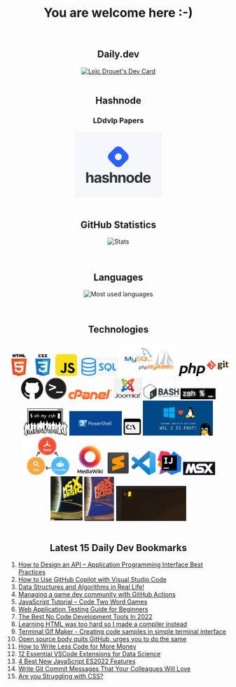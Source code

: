 <h1 align="center"> You are welcome here :-)</h1>

<br />

<div align="center">
    <h2>Daily.dev</h2>    
    <a href="https://app.daily.dev/LDdvlp">
        <img
            src="https://api.daily.dev/devcards/6a2db644d7b342d5924aa8a261fc3c97.png?r=d2h" width="400"
            alt="Loïc Drouet's Dev Card" 
        />
    </a>
</div>

<br />

<div align="center">
    <h2>Hashnode</h2>
    <h3>LDdvlp Papers</h3>
    <a href="https://lddvlp.hashnode.dev/">
        <img 
            src="/images/00-hashnode-logo.jfif" 
            width="200" alt="LDdvlp Papers" 
        />
    </a>
</div>

<br />

<div align="center">
    <h2>GitHub Statistics</h2>
    
![Stats](https://github-readme-stats.vercel.app/api?username=lddvlp&show_icons=true&theme=radical&count_private=true)

</div>

<br />

<div align="center">
    <h2>Languages</h2>

![Most used languages](https://github-readme-stats.vercel.app/api/top-langs/?username=lddvlp)

</div>

<br />

<div align="center">
    <h2>Technologies</h2>

<!-- Image #01    -->
<img alt="HTML5" width="50px" src="https://raw.githubusercontent.com/github/explore/80688e429a7d4ef2fca1e82350fe8e3517d3494d/topics/html/html.png" />

<!-- Image #02    -->
<img alt="CSS3" width="50px" src="https://raw.githubusercontent.com/github/explore/80688e429a7d4ef2fca1e82350fe8e3517d3494d/topics/css/css.png" />

<!-- Image #03    -->
<img alt="JavaScript" width="50px"   src="/images/03-javascript-logo.png" />

<!-- Image #04    -->
<img alt="SQL" width="90px" src="/images/04-sql-logo.jpg" />

<!-- Image #05    -->
<img alt="phpMyAdmin-MySQL" width="130px" src="/images/05-phpmyadmin-mysql-logo.png" />

<!-- Image #06    -->
<img alt="PHP" width="60px" src="/images/06-php-logo-alt.png" />

<!-- Image #07    -->
<img alt="Git" width="50px" src="https://raw.githubusercontent.com/github/explore/80688e429a7d4ef2fca1e82350fe8e3517d3494d/topics/git/git.png" />

<!-- Image #08    -->
<img alt="GitHub" width="50px" src="https://raw.githubusercontent.com/github/explore/78df643247d429f6cc873026c0622819ad797942/topics/github/github.png" />

<!-- Image #09    -->
<img alt="Shell" width="50px" src="https://raw.githubusercontent.com/github/explore/80688e429a7d4ef2fca1e82350fe8e3517d3494d/topics/terminal/terminal.png" />

<!-- Image #10    -->
<img alt="cPanel" width="100px" src="/images/10-cpanel-logo.png" />

<!-- Image #11    -->
<img alt="Joomla!" width="65px" src="/images/11-joomla-logo.png" />

<!-- Image #12    -->
<img alt="Bash" width="80px" src="/images/12-bash-logo.png" />

<!-- Image #13    -->
<img alt="Zsh" width="80px" src="/images/13-zsh-logo.gif" />

<!-- Image #14    -->
<img alt="Oh My Zsh" width="100px" src="/images/14-oh_my_zsh-logo.png" />

<!-- Image #15    -->
<img alt="PowerShell" width="120px" src="/images/15-powershell-logo.jpg" />

<!-- Image #16    -->
<img alt="cmd" width="40px" src="/images/16-cmd-logo.png" />

<!-- Image #17    -->
<img alt="WSL2" width="160px" src="/images/17-wsl2-logo.jpg" />

<!-- Image #18    -->
<img alt="MVC" width="120px" src="/images/18-mvc-logo.jpg" />

<!-- Image #19    -->
<img alt="MediaWiki" width="65px" src="/images/19-mediawiki-logo.png" />

<!-- Image #90    -->
<img alt="Sublime Text" width="55px" src="/images/90-sublime_text-logo.png" />

<!-- Image #91    -->
<img alt="VS Code" width="55px" src="/images/91-vs_code-logo.png" />

<!-- Image #92    -->
<img alt="IntelliJ IDEA" width="55px" src="/images/92-intellij_idea.png" />

<!-- Image #95   -->
<img alt="MSX" width="73px" src="/images/95-msx-logo.png" />

<!-- Image #96    -->
<img alt="MSX-BASIC" width="73px" src="/images/96-msx_ basic-logo.jfif" />

<!-- Image #97    -->
<img alt="MSX-DOS" width="69px" src="/images/97-msx_dos-logo.jpg" />

<!-- Image #99    -->
<img alt="Amber Terminal" width="160px" src="/images/98-amber_terminal.gif" />

</div>

<br />

<div align="center">
    <h2>Latest 15 Daily Dev Bookmarks</h2>
</div>

<!-- daily.dev BOOKMARKS:START -->
1. [How to Design an API – Application Programming Interface Best Practices](https://app.daily.dev/posts/tqFoyE6tf?utm_source=rss&utm_medium=bookmarks&utm_campaign=Yaq6rDv_C)
2. [How to Use GitHub Copilot with Visual Studio Code](https://app.daily.dev/posts/-8nHudUbT?utm_source=rss&utm_medium=bookmarks&utm_campaign=Yaq6rDv_C)
3. [Data Structures and Algorithms in Real Life!](https://app.daily.dev/posts/5lPNkGCQx?utm_source=rss&utm_medium=bookmarks&utm_campaign=Yaq6rDv_C)
4. [Managing a game dev community with GitHub Actions](https://app.daily.dev/posts/-rYsqoZYq?utm_source=rss&utm_medium=bookmarks&utm_campaign=Yaq6rDv_C)
5. [JavaScript Tutorial – Code Two Word Games](https://app.daily.dev/posts/vh_vbzYSq?utm_source=rss&utm_medium=bookmarks&utm_campaign=Yaq6rDv_C)
6. [Web Application Testing Guide for Beginners](https://app.daily.dev/posts/M1G3r3NRH?utm_source=rss&utm_medium=bookmarks&utm_campaign=Yaq6rDv_C)
7. [The Best No Code Development Tools In 2022](https://app.daily.dev/posts/4-i5TUsWN?utm_source=rss&utm_medium=bookmarks&utm_campaign=Yaq6rDv_C)
8. [Learning HTML was too hard so I made a compiler instead](https://app.daily.dev/posts/OCrGz9eFR?utm_source=rss&utm_medium=bookmarks&utm_campaign=Yaq6rDv_C)
9. [Terminal Gif Maker - Creating code samples in simple terminal interface](https://app.daily.dev/posts/77sykV9f9?utm_source=rss&utm_medium=bookmarks&utm_campaign=Yaq6rDv_C)
10. [Open source body quits GitHub, urges you to do the same](https://app.daily.dev/posts/zbqnUYoiT?utm_source=rss&utm_medium=bookmarks&utm_campaign=Yaq6rDv_C)
11. [How to Write Less Code for More Money](https://app.daily.dev/posts/rxdO7Up8j?utm_source=rss&utm_medium=bookmarks&utm_campaign=Yaq6rDv_C)
12. [12 Essential VSCode Extensions for Data Science](https://app.daily.dev/posts/AJ0SLqxjb?utm_source=rss&utm_medium=bookmarks&utm_campaign=Yaq6rDv_C)
13. [4 Best New JavaScript ES2022 Features](https://app.daily.dev/posts/TKUdGAAMe?utm_source=rss&utm_medium=bookmarks&utm_campaign=Yaq6rDv_C)
14. [Write Git Commit Messages That Your Colleagues Will Love](https://app.daily.dev/posts/5MAj6-vW8?utm_source=rss&utm_medium=bookmarks&utm_campaign=Yaq6rDv_C)
15. [Are you Struggling with CSS?](https://app.daily.dev/posts/mu1xMoumG?utm_source=rss&utm_medium=bookmarks&utm_campaign=Yaq6rDv_C)

<!-- daily.dev BOOKMARKS:END -->
